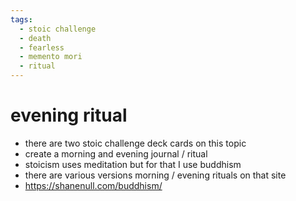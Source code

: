 ```yaml
---
tags:
  - stoic challenge 
  - death
  - fearless 
  - memento mori
  - ritual 
---
```

# evening ritual

- there are two stoic challenge deck cards on this topic
- create a morning and evening journal / ritual
- stoicism uses meditation but for that I use buddhism
- there are various versions morning / evening rituals on that site
- <https://shanenull.com/buddhism/>
